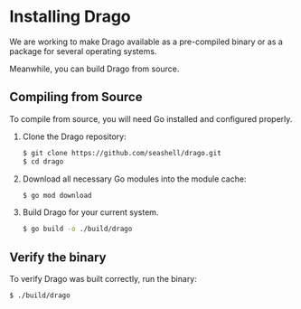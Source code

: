 # Installing Drago

We are working to make Drago available as a pre-compiled binary or as a package for several operating systems. 

Meanwhile, you can build Drago from source.

## Compiling from Source

To compile from source, you will need Go installed and configured properly.

1. Clone the Drago repository:
    ```bash
    $ git clone https://github.com/seashell/drago.git
    $ cd drago
    ```
2. Download all necessary Go modules into the module cache:
   
    ```bash
    $ go mod download
    ```
3. Build Drago for your current system.

    ```bash
    $ go build -o ./build/drago
    ```

## Verify the binary

To verify Drago was built correctly, run the binary:

```bash
$ ./build/drago
```
